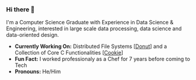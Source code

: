 ### Hi there 👋

I'm a Computer Science Graduate with Experience in Data Science & Engineering, interested in large scale data processing, data science and data-oriented design.

- **Currently Working On:** Distributed File Systems [[Donut](https://github.com/tomas-ramos21/Donut)] and a Collection of Core C Functionalities [[Cookie](https://github.com/tomas-ramos21/Cookie)]
- **Fun Fact:** I worked professionaly as a Chef for 7 years before coming to Tech
- **Pronouns:** He/Him
